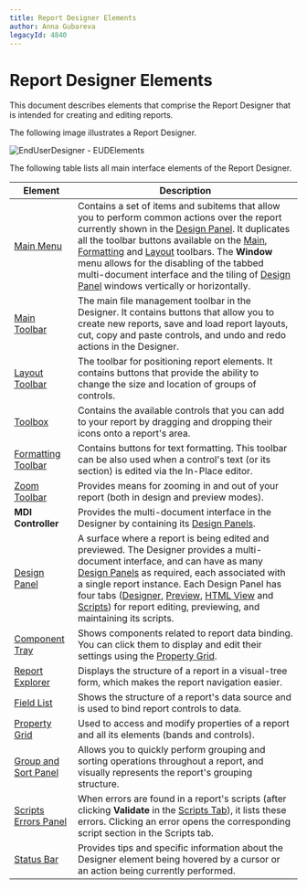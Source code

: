 ```yaml
---
title: Report Designer Elements
author: Anna Gubareva
legacyId: 4840
---
```

# Report Designer Elements
This document describes elements that comprise the Report Designer that is intended for creating and editing reports.

The following image illustrates a Report Designer.

![EndUserDesigner - EUDElements](../../../../../images/img14851.png)

The following table lists all main interface elements of the Report Designer.

| Element | Description |
|---|---|
| [Main Menu](main-menu.md) | Contains a set of items and subitems that allow you to perform common actions over the report currently shown in the [Design Panel](design-panel.md). It duplicates all the toolbar buttons available on the [Main](main-toolbar.md), [Formatting](formatting-toolbar.md) and [Layout](layout-toolbar.md) toolbars. The **Window** menu allows for the disabling of the tabbed multi-document interface and the tiling of [Design Panel](design-panel.md) windows vertically or horizontally. |
| [Main Toolbar](main-toolbar.md) | The main file management toolbar in the Designer. It contains buttons that allow you to create new reports, save and load report layouts, cut, copy and paste controls, and undo and redo actions in the Designer. |
| [Layout Toolbar](layout-toolbar.md) | The toolbar for positioning report elements. It contains buttons that provide the ability to change the size and location of groups of controls. |
| [Toolbox](control-toolbox.md) | Contains the available controls that you can add to your report by dragging and dropping their icons onto a report's area. |
| [Formatting Toolbar](formatting-toolbar.md) | Contains buttons for text formatting. This toolbar can be also used when a control's text (or its section) is edited via the In-Place editor. |
| [Zoom Toolbar](zoom-toolbar.md) | Provides means for zooming in and out of your report (both in design and preview modes). |
| **MDI Controller** | Provides the multi-document interface in the Designer by containing its [Design Panels](design-panel.md). |
| [Design Panel](design-panel.md) | A surface where a report is being edited and previewed. The Designer provides a multi-document interface, and can have as many [Design Panels](design-panel.md) as required, each associated with a single report instance. Each Design Panel has four tabs ([Designer](designer-tab.md), [Preview](preview-tab.md), [HTML View](html-view-tab.md) and [Scripts](scripts-tab.md)) for report editing, previewing, and maintaining its scripts. |
| [Component Tray](component-tray.md) | Shows components related to report data binding. You can click them to display and edit their settings using the [Property Grid](property-grid.md). |
| [Report Explorer](report-explorer.md) | Displays the structure of a report in a visual-tree form, which makes the report navigation easier. |
| [Field List](field-list.md) | Shows the structure of a report's data source and is used to bind report controls to data. |
| [Property Grid](property-grid.md) | Used to access and modify properties of a report and all its elements (bands and controls). |
| [Group and Sort Panel](group-and-sort-panel.md) | Allows you to quickly perform grouping and sorting operations throughout a report, and visually represents the report's grouping structure. |
| [Scripts Errors Panel](scripts-errors-panel.md) | When errors are found in a report's scripts (after clicking **Validate** in the [Scripts Tab](scripts-tab.md)), it lists these errors. Clicking an error opens the corresponding script section in the Scripts tab. |
| [Status Bar](status-bar.md) | Provides tips and specific information about the Designer element being hovered by a cursor or an action being currently performed. |